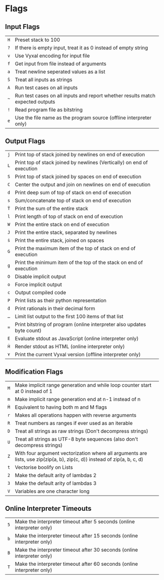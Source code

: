 
# Flags

## Input Flags

|||
|:---------|:---------|
|`H`| Preset stack to 100
|`?`| If there is empty input, treat it as 0 instead of empty string
|`v`| Use Vyxal encoding for input file
|`f`| Get input from file instead of arguments
|`a`| Treat newline seperated values as a list
|`Ṡ`| Treat all inputs as strings
|`A`| Run test cases on all inputs
|`~`| Run test cases on all inputs and report whether results match expected outputs
|`!`| Read program file as bitstring
|`e`| Use the file name as the program source (offline interpreter only)|

## Output Flags

|||
|:---------|:---------|
|`j`| Print top of stack joined by newlines on end of execution
|`L`| Print top of stack joined by newlines (Vertically) on end of execution
|`S`| Print top of stack joined by spaces on end of execution
|`C`| Center the output and join on newlines on end of execution
|`d`| Print deep sum of top of stack on end of execution
|`s`| Sum/concatenate top of stack on end of execution
|`Ṫ`| Print the sum of the entire stack
|`l`| Print length of top of stack on end of execution
|`W`| Print the entire stack on end of execution
|`J`| Print the entire stack, separated by newlines
|`ṡ`| Print the entire stack, joined on spaces
|`G`| Print the maximum item of the top of stack on end of execution
|`g`| Print the minimum item of the top of the stack on end of execution
|`O`| Disable implicit output
|`o`| Force implicit output
|`c`| Output compiled code
|`P`| Print lists as their python representation
|`ḋ`| Print rationals in their decimal form
|`…`| Limit list output to the first 100 items of that list
|`=`| Print bitstring of program (online interpreter also updates byte count)
|`E`| Evaluate stdout as JavaScript (online interpreter only)
|`Ḣ`| Render stdout as HTML (online interpreter only)
|`⋎`| Print the current Vyxal version (offline interpreter only)|

## Modification Flags

|||
|:---------|:---------|
|`M`|  Make implicit range generation and while loop counter start at 0 instead of 1
| `m`| Make implicit range generation end at n-1 instead of n
|`Ṁ`| Equivalent to having both m and M flags
|`r`| Makes all operations happen with reverse arguments
|`R`| Treat numbers as ranges if ever used as an iterable
|`D`| Treat all strings as raw strings (Don't decompress strings)
|`U`| Treat all strings as UTF-8 byte sequences (also don't decompress strings)
|`Z`| With four argument vectorization where all arguments are lists, use zip(zip(a, b), zip(c, d)) instead of zip(a, b, c, d)
|`t`| Vectorise boolify on Lists
|`2`| Make the default arity of lambdas 2
|`3`| Make the default arity of lambdas 3
|`V`| Variables are one character long

## Online Interpreter Timeouts

|||
|:---------|:---------|
|  `5`| Make the interpreter timeout after 5 seconds (online interpreter only)
|  `b`| Make the interpreter timeout after 15 seconds (online interpreter only)
|  `B`| Make the interpreter timeout after 30 seconds (online interpreter only)
|  `T`| Make the interpreter timeout after 60 seconds (online interpreter only)
